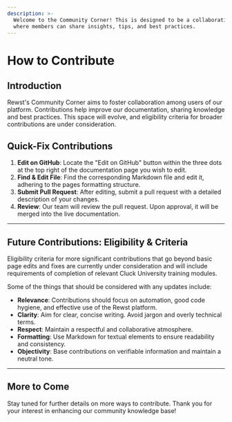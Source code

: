 ```yaml
---
description: >-
  Welcome to the Community Corner! This is designed to be a collaborative space
  where members can share insights, tips, and best practices.
---
```


# How to Contribute

## **Introduction**

Rewst's Community Corner aims to foster collaboration among users of our platform. Contributions help improve our documentation, sharing knowledge and best practices. This space will evolve, and eligibility criteria for broader contributions are under consideration.

## **Quick-Fix Contributions**

1. **Edit on GitHub**: Locate the "Edit on GitHub" button within the three dots at the top right of the documentation page you wish to edit.
2. **Find & Edit File**: Find the corresponding Markdown file and edit it, adhering to the pages formatting structure.
3. **Submit Pull Request**: After editing, submit a pull request with a detailed description of your changes.
4. **Review**: Our team will review the pull request. Upon approval, it will be merged into the live documentation.

***

## **Future Contributions: Eligibility & Criteria**

Eligibility criteria for more significant contributions that go beyond basic page edits and fixes are currently under consideration and will include requirements of completion of relevant Cluck University training modules.

Some of the things that should be considered with any updates include:

* **Relevance**: Contributions should focus on automation, good code hygiene, and effective use of the Rewst platform.
* **Clarity**: Aim for clear, concise writing. Avoid jargon and overly technical terms.
* **Respect**: Maintain a respectful and collaborative atmosphere.
* **Formatting**: Use Markdown for textual elements to ensure readability and consistency.
* **Objectivity**: Base contributions on verifiable information and maintain a neutral tone.

***

## **More to Come**

Stay tuned for further details on more ways to contribute. Thank you for your interest in enhancing our community knowledge base!


